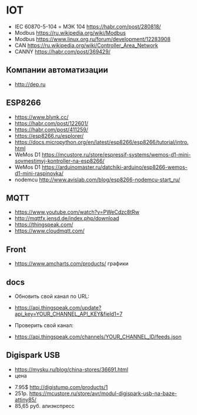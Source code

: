 # IOT
* IEC 60870-5-104 = МЭК 104 https://habr.com/post/280818/
* Modbus https://ru.wikipedia.org/wiki/Modbus
* Modbus https://www.linux.org.ru/forum/development/12283908
* CAN https://ru.wikipedia.org/wiki/Controller_Area_Network
* CANNY https://habr.com/post/369429/

## Компании автоматизации
* http://dep.ru

## ESP8266
* https://www.blynk.cc/
* https://habr.com/post/122601/
* https://habr.com/post/411259/
* https://esp8266.ru/esplorer/
* https://docs.micropython.org/en/latest/esp8266/esp8266/tutorial/intro.html
* WeMos D1 https://mcustore.ru/store/espressif-systems/wemos-d1-mini-sovmestimyj-kontroller-na-esp8266/
* WeMos D1 https://arduinomaster.ru/datchiki-arduino/esp8266-wemos-d1-mini-raspinovka/
* nodemcu http://www.avislab.com/blog/esp8266-nodemcu-start_ru/

## MQTT
* https://www.youtube.com/watch?v=PWeCdzc8tRw
* http://mqttfx.jensd.de/index.php/download
* https://thingspeak.com/
* https://www.cloudmqtt.com/

## Front
* https://www.amcharts.com/products/ графики

## docs
 * Обновить свой канал по URL:
  - https://api.thingspeak.com/update?api_key=YOUR_CHANNEL_API_KEY&field1=7
 * Проверить свой канал:
  - https://api.thingspeak.com/channels/YOUR_CHANNEL_ID/feeds.json
##  Digispark USB 
* https://mysku.ru/blog/china-stores/36691.html
* цена 
 - 7.95$ http://digistump.com/products/1  
 - 251р. https://mcustore.ru/store/avr/modul-digispark-usb-na-baze-attiny85/
 - 85,65 руб. алиэкспресс
